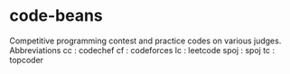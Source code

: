 # code-beans
Competitive programming contest and practice codes on various judges.  
Abbreviations
cc   : codechef
cf   : codeforces
lc   : leetcode
spoj : spoj
tc   : topcoder

